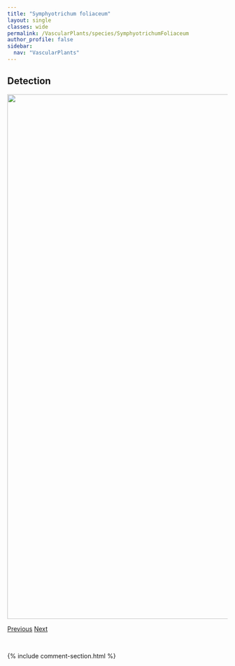 ```yaml
---
title: "Symphyotrichum foliaceum"
layout: single
classes: wide
permalink: /VascularPlants/species/SymphyotrichumFoliaceum
author_profile: false
sidebar:
  nav: "VascularPlants"
---
```


<h2>Detection</h2>

<a href="https://drive.google.com/uc?export=view&id=10mXpBK1mLngNKBUQv8Q8o5V0VRLYGa33">
<img src="https://drive.google.com/uc?export=view&id=10mXpBK1mLngNKBUQv8Q8o5V0VRLYGa33" height = "1200" width = "800">
</a>


<a href="/DevelopmentWebsite/VascularPlants/species/SymphyotrichumEricoidesFalcatum" class="pagination--pager" title="Symphyotrichum ericoides/falcatum">Previous</a> <a href="/DevelopmentWebsite/VascularPlants/species/SymphyotrichumLaeve" class="pagination--pager" title="Symphyotrichum laeve">Next</a>

<p>&nbsp;</p>

{% include comment-section.html %}
